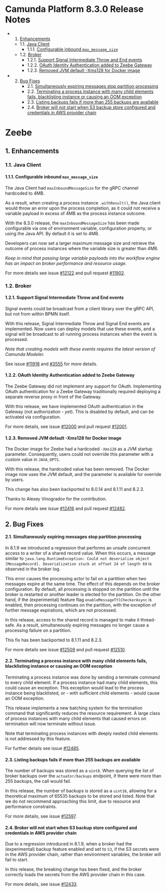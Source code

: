 # Camunda Platform 8.3.0 Release Notes

<!-- vscode-markdown-toc -->
* 1. [Enhancements](#Enhancements)
	* 1.1. [Java Client](#JavaClient)
		* 1.1.1. [Configurable inbound `max_message_size`](#Configurableinboundmax_message_size)
	* 1.2. [Broker](#Broker)
		* 1.2.1. [Support Signal Intermediate Throw and End events](#SupportSignalIntermediateThrowandEndevents)
		* 1.2.2. [OAuth Identity Authentication added to Zeebe Gateway](#OAuthIdentityAuthenticationaddedtoZeebeGateway)
		* 1.2.3. [Removed JVM default -Xms128 for Docker image](#RemovedJVMdefault-Xms128forDockerimage)
* 2. [Bug Fixes](#BugFixes)
		* 2.1. [Simultaneously expiring messages stop partition processing](#Simultaneouslyexpiringmessagesstoppartitionprocessing)
		* 2.2. [Terminating a process instance with many child elements fails, blacklisting instance or causing an OOM exception](#TerminatingaprocessinstancewithmanychildelementsfailsblacklistinginstanceorcausinganOOMexception)
		* 2.3. [Listing backups fails if more than 255 backups are available](#Listingbackupsfailsifmorethan255backupsareavailable)
		* 2.4. [Broker will not start when S3 backup store configured and credentials in AWS provider chain](#BrokerwillnotstartwhenS3backupstoreconfiguredandcredentialsinAWSproviderchain)

<!-- vscode-markdown-toc-config
	numbering=true
	autoSave=true
	/vscode-markdown-toc-config -->
<!-- /vscode-markdown-toc -->

# Zeebe

##  1. <a name='Enhancements'></a>Enhancements

###  1.1. <a name='JavaClient'></a>Java Client

####  1.1.1. <a name='Configurableinboundmax_message_size'></a>Configurable inbound `max_message_size`

The Java Client had `maxInboundMessageSize` for the gRPC channel hardcoded to 4MB. 

As a result, when creating a process instance `.withResult()`, the Java client would throw an error upon the process completion, as it could not receive a variable payload in excess of 4MB as the process instance outcome. 

With the 8.3.0 release, the `maxInboundMessageSize` has been made configurable via one of environment variable, configuration property, or using the Java API. By default it is set to 4MB. 

Developers can now set a larger maximum message size and retrieve the outcome of process instances where the variable size is greater than 4MB. 

*Keep in mind that passing large variable payloads into the workflow engine has an impact on broker performance and resource usage.*

For more details see issue [#12122](https://github.com/camunda/zeebe/issues/12122) and pull request [#11902](https://github.com/camunda/zeebe/pull/11902).

###  1.2. <a name='Broker'></a>Broker

####  1.2.1. <a name='SupportSignalIntermediateThrowandEndevents'></a>Support Signal Intermediate Throw and End events

Signal events could be broadcast from a client library over the gRPC API, but not from within BPMN itself. 

With this release, Signal Intermediate Throw and Signal End events are implemented. Now users can deploy models that use these events, and a signal will be broadcast to all running process instances when the event is processed.

*Note that creating models with these events requires the latest version of Camunda Modeler.*

See issue [#11918](https://github.com/camunda/zeebe/issues/11918) and [#3555](https://github.com/camunda/camunda-modeler/issues/3555) for more details.

####  1.2.2. <a name='OAuthIdentityAuthenticationaddedtoZeebeGateway'></a>OAuth Identity Authentication added to Zeebe Gateway

The Zeebe Gateway did not implement any support for OAuth. Implementing OAuth authentication for a Zeebe Gateway traditionally required deploying a separate reverse proxy in front of the Gateway. 

With this release, we have implemented OAuth authentication in the Gateway (not authorization - *yet*). This is disabled by default, and can be activated via configuration.

For more details, see issue [#12000](https://github.com/camunda/zeebe/issues/12000) and pull request [#12001](https://github.com/camunda/zeebe/pull/12001).

####  1.2.3. <a name='RemovedJVMdefault-Xms128forDockerimage'></a>Removed JVM default -Xms128 for Docker image

The Docker image for Zeebe had a hardcoded `-Xms128` as a JVM startup parameter.  Consequently, users could not override this parameter with a custom value in `JAVA_OPTS`. 

With this release, the hardcoded value has been removed. The Docker image now uses the JVM default, and the parameter is available for override by users. 

This change has also been backported to 8.0.14 and 8.1.11 and 8.2.3. 

Thanks to Alexey Vinogradov for the contribution. 

For more details see issue [#12416](https://github.com/camunda/zeebe/issues/12416) and pull request [#12482](https://github.com/camunda/zeebe/pull/12482).

##  2. <a name='BugFixes'></a>Bug Fixes

####  2.1. <a name='Simultaneouslyexpiringmessagesstoppartitionprocessing'></a>Simultaneously expiring messages stop partition processing

In 8.1.9 we introduced a regression that performs an unsafe concurrent access to a writer of a shared record value. When this occurs, a message similar to `java.lang.RuntimeException: Could not deserialize object [MessageRecord]. Deserialization stuck at offset 24 of length 69` is observed in the broker log. 

This error causes the processing actor to fail on a partition when two messages expire at the same time. The effect of this depends on the broker configuration. By default,  all processing is stopped on the partition until the broker is restarted or another leader is elected for the partition. On the other hand, if the (experimental) feature flag `enableMessageTtlCheckerAsync` is enabled, then processing continues on the partition, with the exception of further message expirations, which are not processed. 

In this release, access to the shared record is managed to make it thread-safe. As a result, simultaneously expiring messages no longer cause a processing failure on a partition.

This fix has been backported to 8.1.11 and 8.2.3.

For more details see issue [#12509](https://github.com/camunda/zeebe/issues/12509) and pull request [#12510](https://github.com/camunda/zeebe/pull/12510).

####  2.2. <a name='TerminatingaprocessinstancewithmanychildelementsfailsblacklistinginstanceorcausinganOOMexception'></a>Terminating a process instance with many child elements fails, blacklisting instance or causing an OOM exception

Terminating a process instance was done by sending a terminate command to every child element. If a process instance had many child elements, this could cause an exception. This exception would lead to the process instance being blacklisted, or - with sufficient child elements - would cause an OOM exception.

This release implements a new batching system for the termination command that significantly reduces the resource requirement. A large class of process instances with many child elements that caused errors on termination will now terminate without issue.

Note that terminating process instances with deeply nested child elements is not addressed by this feature. 

For further details see issue [#12485](https://github.com/camunda/zeebe/issues/12485).

####  2.3. <a name='Listingbackupsfailsifmorethan255backupsareavailable'></a>Listing backups fails if more than 255 backups are available

The number of backups was stored as a `uint8`. When querying the list of broker backups over the `actuator/backups` endpoint, if there were more than 255 backups, the call would fail.

In this release, the number of backups is stored as a `uint16`, allowing for a theoretical maximum of 65535 backups to be stored and listed. Note that we do not recommend approaching this limit, due to resource and performance constraints.

For more details, see issue [#12597](https://github.com/camunda/zeebe/issues/12597).

####  2.4. <a name='BrokerwillnotstartwhenS3backupstoreconfiguredandcredentialsinAWSproviderchain'></a>Broker will not start when S3 backup store configured and credentials in AWS provider chain

Due to a regression introduced in 8.1.9, when a broker had the (experimental) backup feature enabled and set to `S3`, if the S3 secrets were in the AWS provider chain, rather than environment variables, the broker will fail to start.

In this release, the breaking change has been fixed, and the broker correctly loads the secrets from the AWS provider chain in this case. 

For more details, see issue [#12433](https://github.com/camunda/zeebe/issues/12433).